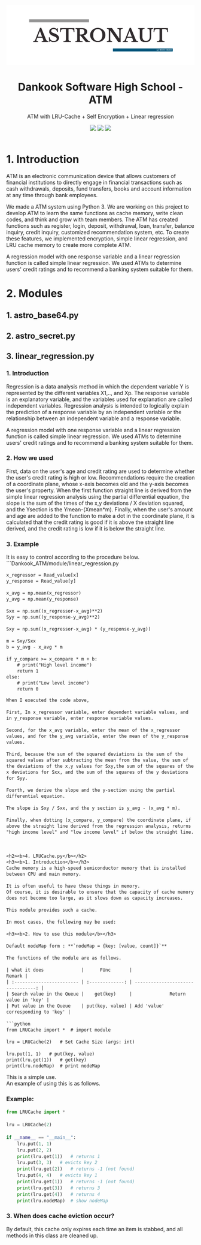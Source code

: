 <div align="center">
<img src="img/astro.png">
<h1><b>Dankook Software High School - ATM</b></h1>
<p>ATM with LRU-Cache + Self Encryption + Linear regression</p>
<img src="https://img.shields.io/badge/Python-v3-blue.svg">
<img src="https://img.shields.io/github/license/DKSH-Astronaut/Dankook_ATM?style=flat">
<img src="https://img.shields.io/github/last-commit/DKSH-Astronaut/Dankook_ATM">
</div>
<br>

# 1. Introduction

ATM is an electronic communication device that allows customers of financial institutions to directly engage in financial transactions such as cash withdrawals, deposits, fund transfers, books and account information at any time through bank employees.

We made a ATM system using Python 3.
We are working on this project to develop ATM to learn the same functions as cache memory, write clean codes, and think and grow with team members.
The ATM has created functions such as register, login, deposit, withdrawal, loan, transfer, balance inquiry, credit inquiry, customized recommendation system, etc.
To create these features, we implemented encryption, simple linear regression, and LRU cache memory to create more complete ATM.

A regression model with one response variable and a linear regression function is called simple linear regression.
We used ATMs to determine users' credit ratings and to recommend a banking system suitable for them.

# 2. Modules

## 1. astro_base64.py
## 2. astro_secret.py
## 3. linear_regression.py
<h3><b>1. Introduction</b></h3>
Regression is a data analysis method in which the dependent variable Y is represented by the different variables X1,.., and Xp.
The response variable is an explanatory variable, and the variables used for explanation are called independent variables.
Regression analysis is intended to logically explain the prediction of a response variable by an independent variable or the relationship between an independent variable and a response variable.

A regression model with one response variable and a linear regression function is called simple linear regression.
We used ATMs to determine users' credit ratings and to recommend a banking system suitable for them.

<h3><b>2. How we used</b></h3>
First, data on the user's age and credit rating are used to determine whether the user's credit rating is high or low.
Recommendations require the creation of a coordinate plane, whose x-axis becomes old and the y-axis becomes the user's property.
When the first function straight line is derived from the simple linear regression analysis using the partial differential equation, the slope is the sum of the times of the x,y deviations / X deviation squared, and the Ysection is the Ymean-(Xmean*m).
Finally, when the user's amount and age are added to the function to make a dot in the coordinate plane, it is calculated that the credit rating is good if it is above the straight line derived, and the credit rating is low if it is below the straight line.

<h3><b>3. Example</b></h3>
It is easy to control according to the procedure below.
```Dankook_ATM/module/linear_regression.py

    x_regressor = Read_value[x]
    y_response = Read_value[y]

    x_avg = np.mean(x_regressor)
    y_avg = np.mean(y_response)

    Sxx = np.sum((x_regressor-x_avg)**2)
    Syy = np.sum((y_response-y_avg)**2)

    Sxy = np.sum((x_regressor-x_avg) * (y_response-y_avg))

    m = Sxy/Sxx
    b = y_avg - x_avg * m

    if y_compare >= x_compare * m + b:
        # print("High level income")
        return 1
    else:
        # print("Low level income")
        return 0
```
When I executed the code above,

First, In x_regressor variable, enter dependent variable values, and in y_response variable, enter response variable values.

Second, for the x_avg variable, enter the mean of the x_regressor values, and for the y_avg variable, enter the mean of the y_response values.

Third, because the sum of the squared deviations is the sum of the squared values after subtracting the mean from the value, the sum of the deviations of the x,y values for Sxy,the sum of the squares of the x deviations for Sxx, and the sum of the squares of the y deviations for Syy.

Fourth, we derive the slope and the y-section using the partial differential equation.

The slope is Sxy / Sxx, and the y section is y_avg - (x_avg * m).

Finally, when dotting (x_compare, y_compare) the coordinate plane, if above the straight line derived from the regression analysis, returns "high income level" and "low income level" if below the straight line.



<h2><b>4. LRUCache.py</b></h2>
<h3><b>1. Introduction</b></h3>
Cache memory is a high-speed semiconductor memory that is installed between CPU and main memory.

It is often useful to have these things in memory.
Of course, it is desirable to ensure that the capacity of cache memory does not become too large, as it slows down as capacity increases.

This module provides such a cache.

In most cases, the following may be used:

<h3><b>2. How to use this module</b></h3>

Default nodeMap form : **`nodeMap = {key: [value, count]}`**

The functions of the module are as follows.

| what it does              |      FUnc       |                             Remark |
| :------------------------ | :-------------: | ---------------------------------: |
| Search value in the Queue |    get(key)     |              Return value in 'key' |
| Put value in the Queue    | put(key, value) | Add 'value' corresponding to 'key' |

```python
from LRUCache import *  # import module

lru = LRUCache(2)   # Set Cache Size (args: int)

lru.put(1, 1)   # put(key, value)
print(lru.get(1))   # get(key)
print(lru.nodeMap)  # print nodeMap
```

This is a simple use.<br>
An example of using this is as follows.

<h3><b>Example:</b></h3>

```python
from LRUCache import *

lru = LRUCache(2)

if __name__ == "__main__":
    lru.put(1, 1)
    lru.put(2, 2)
    print(lru.get(1))   # returns 1
    lru.put(3, 3)   # evicts key 2
    print(lru.get(2))   # returns -1 (not found)
    lru.put(4, 4)   # evicts key 1
    print(lru.get(1))   # returns -1 (not found)
    print(lru.get(3))   # returns 3
    print(lru.get(4))   # returns 4
    print(lru.nodeMap)  # show nodeMap
```

<h3><b>3. When does cache eviction occur?</b></h3>

By default, this cache only expires each time an item is stabbed, and all methods in this class are cleaned up.
